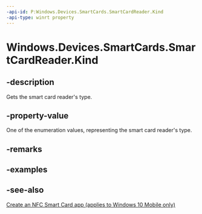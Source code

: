 ```yaml
---
-api-id: P:Windows.Devices.SmartCards.SmartCardReader.Kind
-api-type: winrt property
---
```


<!-- Property syntax
public Windows.Devices.SmartCards.SmartCardReaderKind Kind { get; }
-->

# Windows.Devices.SmartCards.SmartCardReader.Kind

## -description
Gets the smart card reader's type.

## -property-value
One of the enumeration values, representing the smart card reader's type.

## -remarks

## -examples

## -see-also
[Create an NFC Smart Card app (applies to Windows 10 Mobile only)](/windows/uwp/devices-sensors/host-card-emulation)
